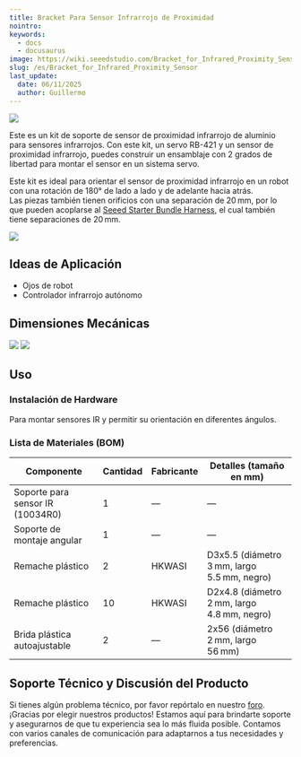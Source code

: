 ```yaml
---
title: Bracket Para Sensor Infrarrojo de Proximidad
nointro:
keywords:
  - docs
  - docusaurus
image: https://wiki.seeedstudio.com/Bracket_for_Infrared_Proximity_Sensor/
slug: /es/Bracket_for_Infrared_Proximity_Sensor
last_update:
  date: 06/11/2025
  author: Guillermo
---
```

![](https://files.seeedstudio.com/wiki/Bracket_for_Infrared_Proximity_Sensor/img/brkir.jpg)

Este es un kit de soporte de sensor de proximidad infrarrojo de aluminio para sensores infrarrojos. Con este kit, un servo RB-421 y un sensor de proximidad infrarrojo, puedes construir un ensamblaje con 2 grados de libertad para montar el sensor en un sistema servo.

Este kit es ideal para orientar el sensor de proximidad infrarrojo en un robot con una rotación de 180° de lado a lado y de adelante hacia atrás.  
Las piezas también tienen orificios con una separación de 20 mm, por lo que pueden acoplarse al [Seeed Starter Bundle Harness](https://www.seeedstudio.com/depot/starter-bundle-harness-p-906.html?cPath=178_184), el cual también tiene separaciones de 20 mm.

[![](https://files.seeedstudio.com/wiki/Seeed-WiKi/docs/images/300px-Get_One_Now_Banner-ragular.png)](https://www.seeedstudio.com/Bracket-for-Infrared-Proximity-Sensor-p-946.html)

## Ideas de Aplicación

- Ojos de robot  
- Controlador infrarrojo autónomo

## Dimensiones Mecánicas

![](https://files.seeedstudio.com/wiki/Bracket_for_Infrared_Proximity_Sensor/img/10047R0.jpg)
![](https://files.seeedstudio.com/wiki/Bracket_for_Infrared_Proximity_Sensor/img/10034R0.jpg)

## Uso

### Instalación de Hardware

Para montar sensores IR y permitir su orientación en diferentes ángulos.

### Lista de Materiales (BOM)

| Componente                        | Cantidad | Fabricante | Detalles (tamaño en mm)                     |
|----------------------------------|----------|------------|---------------------------------------------|
| Soporte para sensor IR (10034R0) | 1        | —          | —                                           |
| Soporte de montaje angular       | 1        | —          | —                                           |
| Remache plástico                 | 2        | HKWASI     | D3x5.5 (diámetro 3 mm, largo 5.5 mm, negro)  |
| Remache plástico                 | 10       | HKWASI     | D2x4.8 (diámetro 2 mm, largo 4.8 mm, negro)  |
| Brida plástica autoajustable     | 2        | —          | 2x56 (diámetro 2 mm, largo 56 mm)            |

## Soporte Técnico y Discusión del Producto

Si tienes algún problema técnico, por favor repórtalo en nuestro [foro](http://forum.seeedstudio.com/).  
¡Gracias por elegir nuestros productos! Estamos aquí para brindarte soporte y asegurarnos de que tu experiencia sea lo más fluida posible. Contamos con varios canales de comunicación para adaptarnos a tus necesidades y preferencias.

<div class="button_tech_support_container">
<a href="https://forum.seeedstudio.com/" class="button_forum"></a> 
<a href="https://www.seeedstudio.com/contacts" class="button_email"></a>
</div>

<div class="button_tech_support_container">
<a href="https://discord.gg/eWkprNDMU7" class="button_discord"></a> 
<a href="https://github.com/Seeed-Studio/wiki-documents/discussions/69" class="button_discussion"></a>
</div>
